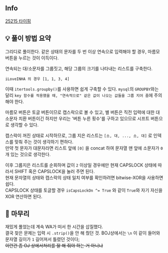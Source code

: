 ## Info
[25215 타이핑](https://www.acmicpc.net/problem/25215)

## 💡 풀이 방법 요약
그리디로 풀이한다. 같은 상태의 문자를 두 번 이상 연속으로 입력해야 할 경우, 마름모 버튼을 누르는 것이 이득이다.

연속되는 대/소문자를 그룹짓고, 해당 그룹의 크기를 나타내는 리스트를 구축한다.  
```
iLoveINHA 의 경우 [1, 1, 3, 4]
```
이때 `itertools.groupby()`를 사용하면 쉽게 구축할 수 있다. `mysql`의 `GROUPBY`와는 달리 `key 함수를 적용했을 때, "연속적으로" 같은 값이 나오는 값들을 그룹 지어 줌`에 주의해야 한다.

마름모 버튼은 토글 버튼이므로 캡스락으로 볼 수 있고, 별 버튼은 직전 입력에 대한 대소문자 치환 버튼이긴 하지만 우리는 '버튼 누른 횟수'를 구하고 있으므로 시프트 버튼으로 생각할 수 있다.

캡스락이 꺼진 상태로 시작하므로, 그룹 지은 리스트는 `[소, 대, ..., 소, 대]` 로 인덱스를 맞춰 주는 것이 생각하기 편하다.  
만약 첫 문자가 대문자라면 리스트 앞에 `[0]` 을 concat 하여 문자열 맨 앞에 소문자가 `0`개 있는 것으로 생각한다.

이후 그룹지은 리스트를 순회하며 값이 `2` 이상일 경우에만 현재 CAPSLOCK 상태에 따라서 SHIFT 혹은 CAPSLOCK을 눌러 주면 된다.  
현재 문자열의 상태와 캡스락의 상태 일치 여부를 확인하려면 bitwise-XOR을 사용하면 쉽다.  
CAPSLOCK 상태를 토글할 경우 `isCapsLockOn ^= True` 와 같이 `True`와 자기 자신을 XOR 연산하면 된다.

## 🙂 마무리
재밌게 풀었는데 계속 WA가 떠서 한 시간을 삽질했다.  
결국 찾은 문제는 입력 시 `.strip()`을 안 해 줬던 것. BOJ상에서는 `\n` 이 같이 들어와 문자열 길이가 `1` 길어져서 틀렸던 것이다;  
~~이런건 좀 OJ 상에서처리를 잘 해 줘야 하는 거 아니냐~~